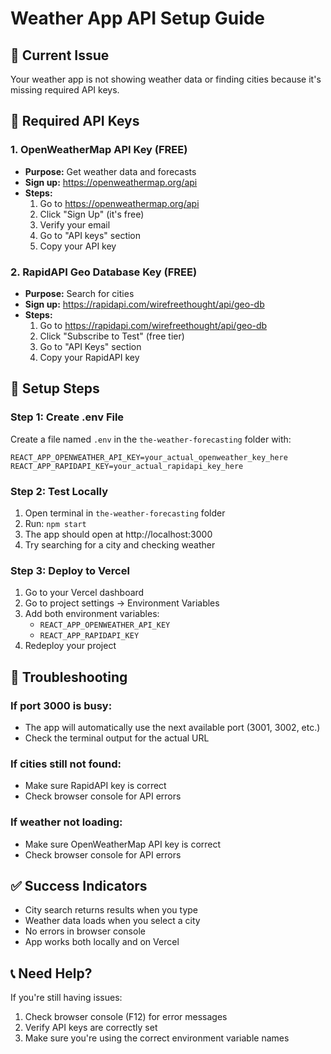 # Weather App API Setup Guide

## 🚨 Current Issue
Your weather app is not showing weather data or finding cities because it's missing required API keys.

## 🔑 Required API Keys

### 1. OpenWeatherMap API Key (FREE)
- **Purpose:** Get weather data and forecasts
- **Sign up:** https://openweathermap.org/api
- **Steps:**
  1. Go to https://openweathermap.org/api
  2. Click "Sign Up" (it's free)
  3. Verify your email
  4. Go to "API keys" section
  5. Copy your API key

### 2. RapidAPI Geo Database Key (FREE)
- **Purpose:** Search for cities
- **Sign up:** https://rapidapi.com/wirefreethought/api/geo-db
- **Steps:**
  1. Go to https://rapidapi.com/wirefreethought/api/geo-db
  2. Click "Subscribe to Test" (free tier)
  3. Go to "API Keys" section
  4. Copy your RapidAPI key

## 📁 Setup Steps

### Step 1: Create .env File
Create a file named `.env` in the `the-weather-forecasting` folder with:

```env
REACT_APP_OPENWEATHER_API_KEY=your_actual_openweather_key_here
REACT_APP_RAPIDAPI_KEY=your_actual_rapidapi_key_here
```

### Step 2: Test Locally
1. Open terminal in `the-weather-forecasting` folder
2. Run: `npm start`
3. The app should open at http://localhost:3000
4. Try searching for a city and checking weather

### Step 3: Deploy to Vercel
1. Go to your Vercel dashboard
2. Go to project settings → Environment Variables
3. Add both environment variables:
   - `REACT_APP_OPENWEATHER_API_KEY`
   - `REACT_APP_RAPIDAPI_KEY`
4. Redeploy your project

## 🔧 Troubleshooting

### If port 3000 is busy:
- The app will automatically use the next available port (3001, 3002, etc.)
- Check the terminal output for the actual URL

### If cities still not found:
- Make sure RapidAPI key is correct
- Check browser console for API errors

### If weather not loading:
- Make sure OpenWeatherMap API key is correct
- Check browser console for API errors

## ✅ Success Indicators
- City search returns results when you type
- Weather data loads when you select a city
- No errors in browser console
- App works both locally and on Vercel

## 📞 Need Help?
If you're still having issues:
1. Check browser console (F12) for error messages
2. Verify API keys are correctly set
3. Make sure you're using the correct environment variable names
